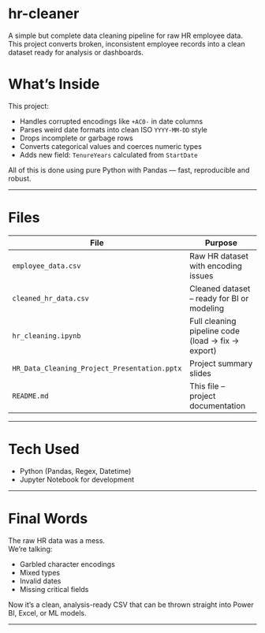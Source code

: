 # hr-cleaner

A simple but complete data cleaning pipeline for raw HR employee data.  
This project converts broken, inconsistent employee records into a clean dataset ready for analysis or dashboards.

# What’s Inside

This project:
- Handles corrupted encodings like `+AC0-` in date columns
- Parses weird date formats into clean ISO `YYYY-MM-DD` style
- Drops incomplete or garbage rows
- Converts categorical values and coerces numeric types
- Adds new field: `TenureYears` calculated from `StartDate`

All of this is done using pure Python with Pandas — fast, reproducible and robust.

---

# Files

| File | Purpose |
|------|---------|
| `employee_data.csv` | Raw HR dataset with encoding issues |
| `cleaned_hr_data.csv` | Cleaned dataset – ready for BI or modeling |
| `hr_cleaning.ipynb` | Full cleaning pipeline code (load → fix → export) |
| `HR_Data_Cleaning_Project_Presentation.pptx` | Project summary slides |
| `README.md` | This file – project documentation |

---

# Tech Used

- Python (Pandas, Regex, Datetime)
- Jupyter Notebook for development

---

# Final Words

The raw HR data was a mess.  
We’re talking:
- Garbled character encodings
- Mixed types
- Invalid dates
- Missing critical fields

Now it’s a clean, analysis-ready CSV that can be thrown straight into Power BI, Excel, or ML models.

---

